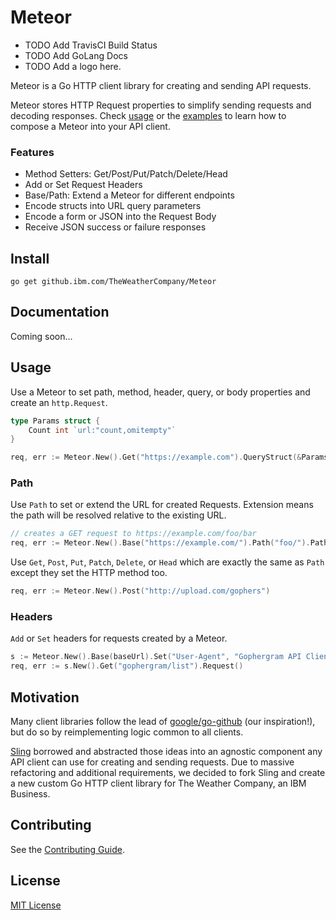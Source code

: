 
# Meteor

* TODO Add TravisCI Build Status
* TODO Add GoLang Docs
* TODO Add a logo here.

Meteor is a Go HTTP client library for creating and sending API requests.

Meteor stores HTTP Request properties to simplify sending requests and decoding responses. Check [usage](#usage) or the [examples](examples) to learn how to compose a Meteor into your API client.

### Features

* Method Setters: Get/Post/Put/Patch/Delete/Head
* Add or Set Request Headers
* Base/Path: Extend a Meteor for different endpoints
* Encode structs into URL query parameters
* Encode a form or JSON into the Request Body
* Receive JSON success or failure responses

## Install

    go get github.ibm.com/TheWeatherCompany/Meteor

## Documentation

Coming soon...

## Usage

Use a Meteor to set path, method, header, query, or body properties and create an `http.Request`.

```go
type Params struct {
    Count int `url:"count,omitempty"`
}

req, err := Meteor.New().Get("https://example.com").QueryStruct(&Params{Count: 5}).Request()
```

### Path

Use `Path` to set or extend the URL for created Requests. Extension means the path will be resolved relative to the existing URL.

```go
// creates a GET request to https://example.com/foo/bar
req, err := Meteor.New().Base("https://example.com/").Path("foo/").Path("bar").Request()
```

Use `Get`, `Post`, `Put`, `Patch`, `Delete`, or `Head` which are exactly the same as `Path` except they set the HTTP method too.

```go
req, err := Meteor.New().Post("http://upload.com/gophers")
```

### Headers

`Add` or `Set` headers for requests created by a Meteor.

```go
s := Meteor.New().Base(baseUrl).Set("User-Agent", "Gophergram API Client")
req, err := s.New().Get("gophergram/list").Request()
```

## Motivation

Many client libraries follow the lead of [google/go-github](https://github.com/google/go-github) (our inspiration!), but do so by reimplementing logic common to all clients.

[Sling](https://github.com/dghubble/sling) borrowed and abstracted those ideas into an agnostic component any API client can use for creating and sending requests. Due to massive refactoring and additional requirements, we decided to fork Sling and create a new custom Go HTTP client library for The Weather Company, an IBM Business.

## Contributing

See the [Contributing Guide](https://gist.github.com/dghubble/be682c123727f70bcfe7).

## License

[MIT License](LICENSE)
